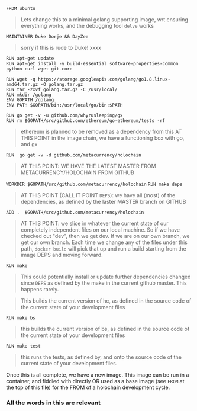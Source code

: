 `FROM ubuntu`
> Lets change this to a minimal golang supporting image, wrt ensuring everything works, and the debugging tool `delve` works

`MAINTAINER Duke Dorje && DayZee`
> sorry if this is rude to Duke! xxxx

```
RUN apt-get update
RUN apt-get install -y build-essential software-properties-common python curl wget git-core 

RUN wget -q https://storage.googleapis.com/golang/go1.8.linux-amd64.tar.gz -O golang.tar.gz
RUN tar -zxvf golang.tar.gz -C /usr/local/
RUN mkdir /golang
ENV GOPATH /golang
ENV PATH $GOPATH/bin:/usr/local/go/bin:$PATH

RUN go get -v -u github.com/whyrusleeping/gx
RUN rm $GOPATH/src/github.com/ethereum/go-ethereum/tests -rf
```
> ethereum is planned to be removed as a dependency from this
> AT THIS POINT in the image chain, we have a functioning box with go, and gx

`RUN  go get -v -d github.com/metacurrency/holochain`
> AT THIS POINT: WE HAVE THE LATEST MASTER FROM METACURRENCY/HOLOCHAIN FROM GITHUB

`WORKDIR $GOPATH/src/github.com/metacurrency/holochain`
`RUN make deps`
> AT THIS POINT (CALL IT POINT `DEPS`): we have all (most) of the dependencies, as defined by the laster MASTER branch on GITHUB

`ADD .  $GOPATH/src/github.com/metacurrency/holochain`
> AT THIS POINT: we slice in whatever the current state of our completely independent files on our local machine. So if we have checked out "dev", then we get dev. If we are on our own branch, we get our own branch. Each time we change any of the files under this path, `docker build` will pick that up and run a build starting from the image DEPS and moving forward.

`RUN make`
> This could potentially install or update further dependencies changed since `DEPS` as defined by the make in the current github master. This happens rarely.

> This builds the current version of hc, as defined in the source code of the current state of your development files

`RUN make bs`
> this builds the current version of bs, as defined in the source code of the current state of your development files

`RUN make test`
> this runs the tests, as defined by, and onto the source code of the current state of your development files.

Once this is all complete, we have a new image. This image can be run in a container, and fiddled with directly
OR
used as a base image (see `FROM` at the top of this file) for the FROM of a holochain development cycle.

### All the words in this are relevant